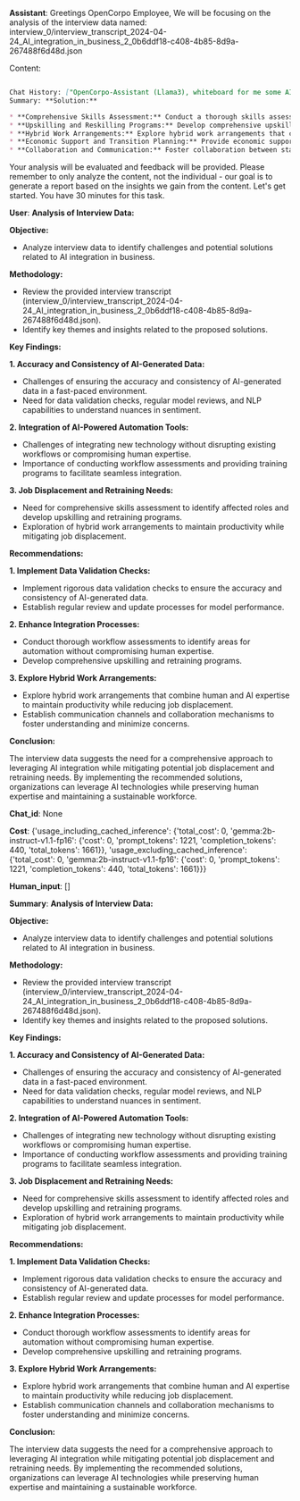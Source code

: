 **Assistant**: Greetings OpenCorpo Employee, We will be focusing on the analysis of the interview data named: interview_0/interview_transcript_2024-04-24_AI_integration_in_business_2_0b6ddf18-c408-4b85-8d9a-267488f6d48d.json 


 Content: 

 ```md

 Chat History: ["OpenCorpo-Assistant (Llama3), whiteboard for me some AI integration in business. Propose a solution for business process automation. I will evaluate your answers and give my feedback, then propose a problem to you. You will answer and I will evaluate. Let's now begin. You have 30 minutes.", '**Solution for Business Process Automation:**\n\n**1. Predictive Analytics for Demand Forecasting:**\n\n* Leverage AI algorithms to analyze historical data and predict future demand patterns.\n* Automated forecasting models to generate reliable insights for inventory management and sales forecasting.\n* Enhanced customer experience through personalized product recommendations and stock levels optimized for customer demand.\n\n\n**2. Automated Process Monitoring and Optimization:**\n\n* Implement AI-powered image and video processing for real-time process monitoring.\n* Proactive identification of bottlenecks and performance issues.\n* Optimization of resource allocation and scheduling to maximize efficiency and productivity.\n\n\n**3. Customer Relationship Management:**\n\n* AI-driven chatbots and virtual assistants for personalized customer support.\n* Automated email and notification systems for proactive communication.\n* Sentiment analysis to track customer feedback and improve customer experience.\n\n\n**Problem:**\n\n* How to ensure the accuracy and consistency of AI-generated data in a fast-paced business environment.\n* How to integrate AI-powered automation tools without disrupting existing workflows or compromising human expertise.', "Excellent solutions! Here's my evaluation and feedback:\n\n**Predictive Analytics for Demand Forecasting:**\n\n* Strong focus on leveraging historical data and predictive analytics to drive informed decision-making.\n* The emphasis on personalized product recommendations and optimized stock levels is a great way to enhance customer experience.\n\nFeedback:\nConsider incorporating machine learning algorithms that can learn from real-time data and adapt to changing market trends. This could help improve the accuracy of demand forecasts.\n\n**Automated Process Monitoring and Optimization:**\n\n* Excellent use of AI-powered image and video processing for real-time monitoring.\n* Proactive identification of bottlenecks and performance issues is a great way to optimize resource allocation.\n\nFeedback:\nConsider integrating anomaly detection algorithms that can identify unusual patterns or deviations from normal operating procedures. This could help prevent potential errors or failures.\n\n**Customer Relationship Management:**\n\n* AI-driven chatbots and virtual assistants are an excellent way to provide personalized customer support.\n* Sentiment analysis is a great way to track customer feedback and improve the overall customer experience.\n\nFeedback:\nConsider incorporating natural language processing (NLP) capabilities that can understand nuances in customer sentiment and tone. This could help provide more empathetic and effective responses.\n\n**Problem: Ensuring Accuracy and Consistency of AI-Generated Data**\n\n* This is a crucial challenge in leveraging AI-powered automation tools.\n* Consider implementing data validation checks to ensure accuracy and consistency of AI-generated data.\n* Regularly review and update machine learning models to prevent drift from actual business operations.\n\n**Problem: Integrating AI-Powered Automation Tools**\n\n* This is indeed a common challenge when introducing new technology into existing workflows.\n* Consider conducting thorough workflow assessments to identify areas where automation can be implemented without disrupting human expertise.\n* Develop training programs for employees to upskill in AI-powered automation tools and ensure seamless integration.\n\nNow, I'll propose another problem for you:\n\n**Problem:** How to balance the benefits of AI-powered automation with the potential job displacement and retraining needs of affected employees?\n\nPlease provide your solution.", '**Solution:**\n\n* **Comprehensive Skills Assessment:** Conduct a thorough skills assessment to identify the specific skills and knowledge required for the roles affected by automation.\n* **Upskilling and Reskilling Programs:** Develop comprehensive upskilling and retraining programs to help employees acquire the necessary skills for new roles.\n* **Hybrid Work Arrangements:** Explore hybrid work arrangements that combine human and AI expertise to maintain productivity while mitigating job displacement.\n* **Economic Support and Transition Planning:** Provide economic support and transition planning to help affected employees adjust to new employment landscapes.\n* **Collaboration and Communication:** Foster collaboration between stakeholders, including employees, management, and government agencies, to address concerns and develop a sustainable future workforce.'] 
 Summary: **Solution:**

* **Comprehensive Skills Assessment:** Conduct a thorough skills assessment to identify the specific skills and knowledge required for the roles affected by automation.
* **Upskilling and Reskilling Programs:** Develop comprehensive upskilling and retraining programs to help employees acquire the necessary skills for new roles.
* **Hybrid Work Arrangements:** Explore hybrid work arrangements that combine human and AI expertise to maintain productivity while mitigating job displacement.
* **Economic Support and Transition Planning:** Provide economic support and transition planning to help affected employees adjust to new employment landscapes.
* **Collaboration and Communication:** Foster collaboration between stakeholders, including employees, management, and government agencies, to address concerns and develop a sustainable future workforce. 
``` 


 Your analysis will be evaluated and feedback will be provided. Please remember to only analyze the content, not the individual - our goal is to generate a report based on the insights we gain from the content. Let's get started. You have 30 minutes for this task.

**User**: **Analysis of Interview Data:**

**Objective:**
- Analyze interview data to identify challenges and potential solutions related to AI integration in business.

**Methodology:**
- Review the provided interview transcript (interview_0/interview_transcript_2024-04-24_AI_integration_in_business_2_0b6ddf18-c408-4b85-8d9a-267488f6d48d.json).
- Identify key themes and insights related to the proposed solutions.

**Key Findings:**

**1. Accuracy and Consistency of AI-Generated Data:**
- Challenges of ensuring the accuracy and consistency of AI-generated data in a fast-paced environment.
- Need for data validation checks, regular model reviews, and NLP capabilities to understand nuances in sentiment.

**2. Integration of AI-Powered Automation Tools:**
- Challenges of integrating new technology without disrupting existing workflows or compromising human expertise.
- Importance of conducting workflow assessments and providing training programs to facilitate seamless integration.

**3. Job Displacement and Retraining Needs:**
- Need for comprehensive skills assessment to identify affected roles and develop upskilling and retraining programs.
- Exploration of hybrid work arrangements to maintain productivity while mitigating job displacement.

**Recommendations:**

**1. Implement Data Validation Checks:**
- Implement rigorous data validation checks to ensure the accuracy and consistency of AI-generated data.
- Establish regular review and update processes for model performance.

**2. Enhance Integration Processes:**
- Conduct thorough workflow assessments to identify areas for automation without compromising human expertise.
- Develop comprehensive upskilling and retraining programs.

**3. Explore Hybrid Work Arrangements:**
- Explore hybrid work arrangements that combine human and AI expertise to maintain productivity while reducing job displacement.
- Establish communication channels and collaboration mechanisms to foster understanding and minimize concerns.

**Conclusion:**

The interview data suggests the need for a comprehensive approach to leveraging AI integration while mitigating potential job displacement and retraining needs. By implementing the recommended solutions, organizations can leverage AI technologies while preserving human expertise and maintaining a sustainable workforce.

**Chat_id**: None

**Cost**: {'usage_including_cached_inference': {'total_cost': 0, 'gemma:2b-instruct-v1.1-fp16': {'cost': 0, 'prompt_tokens': 1221, 'completion_tokens': 440, 'total_tokens': 1661}}, 'usage_excluding_cached_inference': {'total_cost': 0, 'gemma:2b-instruct-v1.1-fp16': {'cost': 0, 'prompt_tokens': 1221, 'completion_tokens': 440, 'total_tokens': 1661}}}

**Human_input**: []

**Summary**: **Analysis of Interview Data:**

**Objective:**
- Analyze interview data to identify challenges and potential solutions related to AI integration in business.

**Methodology:**
- Review the provided interview transcript (interview_0/interview_transcript_2024-04-24_AI_integration_in_business_2_0b6ddf18-c408-4b85-8d9a-267488f6d48d.json).
- Identify key themes and insights related to the proposed solutions.

**Key Findings:**

**1. Accuracy and Consistency of AI-Generated Data:**
- Challenges of ensuring the accuracy and consistency of AI-generated data in a fast-paced environment.
- Need for data validation checks, regular model reviews, and NLP capabilities to understand nuances in sentiment.

**2. Integration of AI-Powered Automation Tools:**
- Challenges of integrating new technology without disrupting existing workflows or compromising human expertise.
- Importance of conducting workflow assessments and providing training programs to facilitate seamless integration.

**3. Job Displacement and Retraining Needs:**
- Need for comprehensive skills assessment to identify affected roles and develop upskilling and retraining programs.
- Exploration of hybrid work arrangements to maintain productivity while mitigating job displacement.

**Recommendations:**

**1. Implement Data Validation Checks:**
- Implement rigorous data validation checks to ensure the accuracy and consistency of AI-generated data.
- Establish regular review and update processes for model performance.

**2. Enhance Integration Processes:**
- Conduct thorough workflow assessments to identify areas for automation without compromising human expertise.
- Develop comprehensive upskilling and retraining programs.

**3. Explore Hybrid Work Arrangements:**
- Explore hybrid work arrangements that combine human and AI expertise to maintain productivity while reducing job displacement.
- Establish communication channels and collaboration mechanisms to foster understanding and minimize concerns.

**Conclusion:**

The interview data suggests the need for a comprehensive approach to leveraging AI integration while mitigating potential job displacement and retraining needs. By implementing the recommended solutions, organizations can leverage AI technologies while preserving human expertise and maintaining a sustainable workforce.

